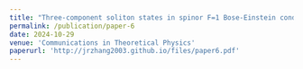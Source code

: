 ```yaml
---
title: "Three-component soliton states in spinor F=1 Bose-Einstein condensates with PT-symmetric generalized Scarf-II potentials"
permalink: /publication/paper-6
date: 2024-10-29
venue: 'Communications in Theoretical Physics'
paperurl: 'http://jrzhang2003.github.io/files/paper6.pdf'
---
```

